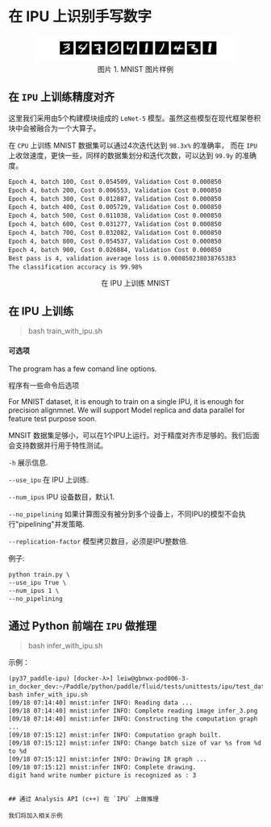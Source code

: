# 在 IPU 上识别手写数字 

<p align="center">
<img src="https://github.com/PaddlePaddle/book/blob/develop/02.recognize_digits/image/mnist_example_image.png?raw=true" width="400"><br/>
图片 1. MNIST 图片样例
</p>

## 在 `IPU` 上训练精度对齐

这里我们采用由5个构建模块组成的 `LeNet-5` 模型。虽然这些模型在现代框架卷积块中会被融合为一个大算子。

在 `CPU` 上训练 MNIST 数据集可以通过4次迭代达到 `98.3x%` 的准确率， 而在 `IPU` 上收敛速度，更快一些，同样的数据集划分和迭代次数，可以达到 `99.9y` 的准确度。

```bash
Epoch 4, batch 100, Cost 0.054509, Validation Cost 0.000850
Epoch 4, batch 200, Cost 0.006553, Validation Cost 0.000850
Epoch 4, batch 300, Cost 0.012887, Validation Cost 0.000850
Epoch 4, batch 400, Cost 0.005729, Validation Cost 0.000850
Epoch 4, batch 500, Cost 0.011038, Validation Cost 0.000850
Epoch 4, batch 600, Cost 0.031277, Validation Cost 0.000850
Epoch 4, batch 700, Cost 0.032082, Validation Cost 0.000850
Epoch 4, batch 800, Cost 0.054537, Validation Cost 0.000850
Epoch 4, batch 900, Cost 0.026884, Validation Cost 0.000850
Best pass is 4, validation average loss is 0.000850238038765383
The classification accuracy is 99.98%
```
<p align="center">
 在 IPU 上训练 MNIST
</p>

## 在 IPU 上训练

> bash train_with_ipu.sh

#### 可选项
The program has a few comand line options.

程序有一些命令后选项

For MNIST dataset, it is enough to train on a single IPU, it is enough for precision alignmnet. We will support Model replica and data parallel for feature test purpose soon.

MNSIT 数据集足够小，可以在1个IPU上运行。对于精度对齐市足够的。我们后面会支持数据并行用于特性测试。

`-h`                   展示信息.  

`--use_ipu`            在 IPU 上训练.

`--num_ipus`           IPU 设备数目，默认1.

`--no_pipelining`      如果计算图没有被分到多个设备上，不同IPU的模型不会执行"pipelining"并发策略.

`--replication-factor` 模型拷贝数目，必须是IPU整数倍.

例子:

    python train.py \
    --use_ipu True \
    --num_ipus 1 \
    --no_pipelining 

## 通过 Python 前端在 `IPU` 做推理

> bash infer_with_ipu.sh

示例：

```
(py37_paddle-ipu) [docker-λ>] leiw@gbnwx-pod006-3-in_docker_dev:~/Paddle/python/paddle/fluid/tests/unittests/ipu/test_dataset/mnist$ bash infer_with_ipu.sh
[09/18 07:14:40] mnist:infer INFO: Reading data ...
[09/18 07:14:40] mnist:infer INFO: Complete reading image infer_3.png
[09/18 07:14:40] mnist:infer INFO: Constructing the computation graph ...
[09/18 07:15:12] mnist:infer INFO: Computation graph built.
[09/18 07:15:12] mnist:infer INFO: Change batch size of var %s from %d to %d
[09/18 07:15:12] mnist:infer INFO: Drawing IR graph ...
[09/18 07:15:12] mnist:infer INFO: Complete drawing.
digit hand write number picture is recognized as : 3
```
```

## 通过 Analysis API (c++) 在 `IPU` 上做推理

我们将加入相关示例

